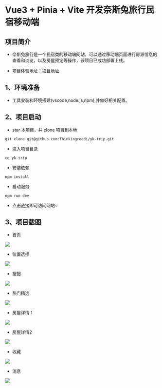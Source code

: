 # Vue3 + Pinia + Vite 开发奈斯兔旅行民宿移动端

## 项目简介

- 奈斯兔旅行是一个民宿类的移动端网站，可以通过移动端页面进行房源信息的查看和浏览，以及房屋预定等操作，该项目已成功部署上线。

- 项目体验地址：[项目地址](http://47.115.231.18)


## 1、环境准备

- 工具安装和环境搭建(vscode,node.js,npm),并做好相关配置。

## 2、项目启动

- star 本项目，并 clone 项目到本地

```
git clone git@github.com:Thinkingreedi/yk-trip.git
```

- 进入项目目录

```
cd yk-trip
```

- 安装依赖

```
npm install
```

- 启动服务

```
npm run dev
```

- 点击链接即可访问网站~

## 3、项目截图

- 首页

![](https://cdn.jsdelivr.net/gh/Thinkingreedi/myblog@main/img/20230204193349.png)

- 位置选择

![](https://cdn.jsdelivr.net/gh/Thinkingreedi/myblog@main/img/20230204193322.png)

- 搜搜

![](https://cdn.jsdelivr.net/gh/Thinkingreedi/myblog@main/img/20230204193433.png)

- 热门精选

![](https://cdn.jsdelivr.net/gh/Thinkingreedi/myblog@main/img/20230204193450.png)

- 房屋详情 1

![](https://cdn.jsdelivr.net/gh/Thinkingreedi/myblog@main/img/20230204193518.png)

- 房屋详情2

![](https://cdn.jsdelivr.net/gh/Thinkingreedi/myblog@main/img/20230204193538.png)

- 收藏

![](https://cdn.jsdelivr.net/gh/Thinkingreedi/myblog@main/img/20230204193642.png)

- 消息

![](https://cdn.jsdelivr.net/gh/Thinkingreedi/myblog@main/img/20230204193609.png)
